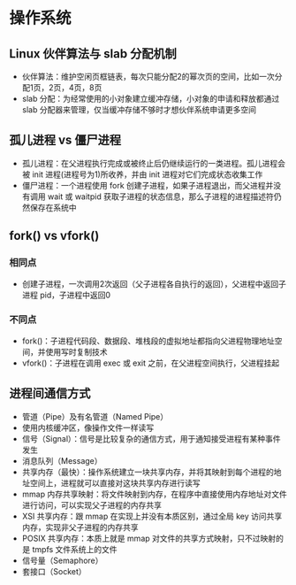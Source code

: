 # 操作系统
## Linux 伙伴算法与 slab 分配机制
- 伙伴算法：维护空闲页框链表，每次只能分配2的幂次页的空间，比如一次分配1页，2页，4页，8页
- slab 分配：为经常使用的小对象建立缓冲存储，小对象的申请和释放都通过 slab 分配器来管理，仅当缓冲存储不够时才想伙伴系统申请更多空间

## 孤儿进程 vs 僵尸进程
- 孤儿进程：在父进程执行完成或被终止后仍继续运行的一类进程。孤儿进程会被 init 进程(进程号为1)所收养，并由 init 进程对它们完成状态收集工作
- 僵尸进程：一个进程使用 fork 创建子进程，如果子进程退出，而父进程并没有调用 wait 或 waitpid 获取子进程的状态信息，那么子进程的进程描述符仍然保存在系统中

## fork() vs vfork()
### 相同点
 - 创建子进程，一次调用2次返回（父子进程各自执行的返回），父进程中返回子进程 pid，子进程中返回0

### 不同点
- fork()：子进程代码段、数据段、堆栈段的虚拟地址都指向父进程物理地址空间，并使用写时复制技术
- vfork()：子进程在调用 exec 或 exit 之前，在父进程空间执行，父进程挂起

## 进程间通信方式
- 管道（Pipe）及有名管道（Named Pipe）
 - 使用内核缓冲区，像操作文件一样读写
- 信号（Signal）：信号是比较复杂的通信方式，用于通知接受进程有某种事件发生
- 消息队列（Message）
- 共享内存（最快）：操作系统建立一块共享内存，并将其映射到每个进程的地址空间上，进程就可以直接对这块共享内存进行读写
 - mmap 内存共享映射：将文件映射到内存，在程序中直接使用内存地址对文件进行访问，可以实现父子进程的内存共享
 - XSI 共享内存：跟 mmap 在实现上并没有本质区别，通过全局 key 访问共享内存，实现非父子进程的内存共享
 - POSIX 共享内存：本质上就是 mmap 对文件的共享方式映射，只不过映射的是 tmpfs 文件系统上的文件
- 信号量（Semaphore）
- 套接口（Socket）